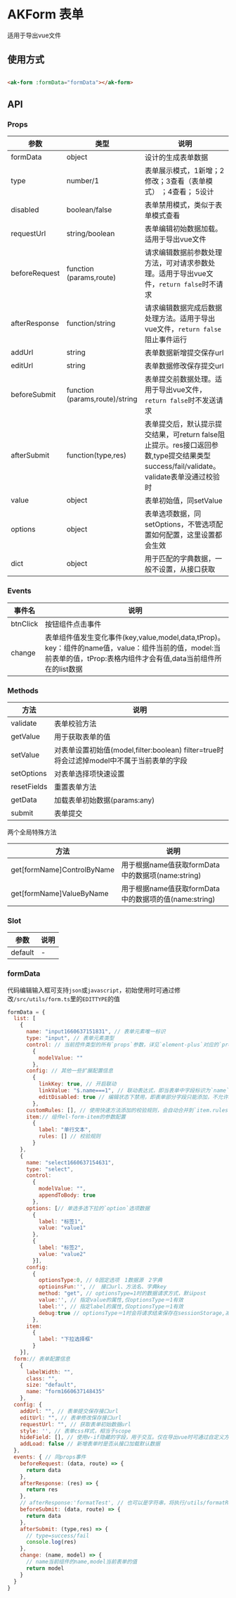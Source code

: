 # AKForm 表单

适用于导出vue文件

## 使用方式

```html

<ak-form :formData="formData"></ak-form>
```

## API

### Props

| 参数            | 类型                             | 说明                                                                                          |
|---------------|--------------------------------|---------------------------------------------------------------------------------------------|
| formData      | object                         | 设计的生成表单数据                                                                                   |
| type          | number/1                       | 表单展示模式，1新增；2修改；3查看（表单模式） ；4查看； 5设计                                                          |
| disabled      | boolean/false                  | 表单禁用模式，类似于表单模式查看                                                                            |
| requestUrl    | string/boolean                 | 表单编辑初始数据加载。适用于导出vue文件                                                                       |
| beforeRequest | function (params,route)        | 请求编辑数据前参数处理方法，可对请求参数处理。适用于导出vue文件，`return false`时不请求                                        |
| afterResponse | function/string                | 请求编辑数据完成后数据处理方法。适用于导出vue文件，`return false`阻止事件运行                                             |
| addUrl        | string                         | 表单数据新增提交保存url                                                                               |
| editUrl       | string                         | 表单数据修改保存提交url                                                                               |
| beforeSubmit  | function (params,route)/string | 表单提交前数据处理。适用于导出vue文件，`return false`时不发送请求                                                   |
| afterSubmit   | function(type,res)             | 表单提交后，默认提示提交结果，可return false阻止提示。res接口返回参数,type提交结果类型success/fail/validate。validate表单没通过校验时 |
| value         | object                         | 表单初始值，同setValue                                                                             |
| options       | object                         | 表单选项数据，同setOptions，不管选项配置如何配置，这里设置都会生效                                                      |
| dict          | object                         | 用于匹配的字典数据，一般不设置，从接口获取                                                                       |
### Events
| 事件名      | 说明                                                                                                               |
|----------|------------------------------------------------------------------------------------------------------------------|
| btnClick | 按钮组件点击事件                                                                                                         |
| change   | 表单组件值发生变化事件(key,value,model,data,tProp)。key：组件的name值，value：组件当前的值，model:当前表单的值，tProp:表格内组件才会有值,data当前组件所在的list数据 |
### Methods

| 方法          | 说明                                                               |
|-------------|------------------------------------------------------------------|
| validate    | 表单校验方法                                                           |
| getValue    | 用于获取表单的值                                                         |
| setValue    | 对表单设置初始值(model,filter:boolean) filter=true时将会过滤掉model中不属于当前表单的字段 |
| setOptions  | 对表单选择项快速设置                                                       |
| resetFields | 重置表单方法                                                           |
| getData     | 加载表单初始数据(params:any)                                             |
| submit      | 表单提交                                                             |

  两个全局特殊方法

| 方法                         | 说明                                      |
|----------------------------|-----------------------------------------|
| get[formName]ControlByName | 用于根据name值获取formData中的数据项(name:string)   |
| get[formName]ValueByName   | 用于根据name值获取formData中的数据项的值(name:string) |


### Slot

| 参数      | 说明  |
|---------|-----|
| default | -   |


### formData

代码编辑输入框可支持`json`或`javascript`，初始使用时可通过修改`/src/utils/form.ts`里的`EDITTYPE`的值

```javascript
formData = {
  list: [
    {
      name: "input1660637151831", // 表单元素唯一标识
      type: "input", // 表单元素类型
      control: // 当前控件类型的所有`props`参数，详见`element-plus`对应的`props`参数
        {
          modelValue: ""
        },
      config: // 其他一些扩展配置信息
        {
          linkKey: true, // 开启联动
          linkValue: "$.name===1", // 联动表达式，即当表单中字段标识为`name`的控件值为`1`时，当前控件才显示
          editDisabled: true // 编辑状态下禁用，即表单部分字段只能添加，不允许编辑时可使用此设置
        },
      customRules: [], // 使用快速方法添加的校验规则，会自动合并到`item.rules`
      item:// 组件el-form-item的参数配置
        {
          label: "单行文本",
          rules: [] // 校验规则
        }
    },
    {
      name: "select1660637154631",
      type: "select",
      control:
        {
          modelValue: "",
          appendToBody: true
        },
      options: [// 单选多选下拉的`option`选项数据
        {
          label: "标签1",
          value: "value1"
        },
        {
          label: "标签2",
          value: "value2"
        }],
      config:
        {
          optionsType:0, // 0固定选项　1数据源　2字典
          optioinsFun:'', //　接口url、方法名、字典key
          method: "get", // optionsType=1时的数据请求方式，默认post
          value:'', // 指定value的属性,仅optionsType＝1有效
          label:'', // 指定label的属性,仅optionsType＝1有效
          debug:true // optionsType＝1时会将请求结束保存在sessionStorage,减少不必要的请求，debug=true时不保存方便调试
        },
      item:
        {
          label: "下拉选择框"
        }
    }],
  form:// 表单配置信息
    {
      labelWidth: "",
      class: "",
      size: "default",
      name: "form1660637148435"
    },
  config: {
    addUrl: "", // 表单提交保存接口url
    editUrl: "", // 表单修改保存接口url
    requestUrl: "", // 获取表单初始数据url
    style: '', // 表单css样式，相当于scope
    hideField: [], // 使用v-if隐藏的字段，用于交互。仅在导出vue时可通过自定义方法修改，组件需设置name值
    addLoad: false // 新增表单时是否从接口加载默认数据
  },
  events: { // 同props事件
    beforeRequest: (data, route) => {
      return data
    },
    afterResponse: (res) => {
      return res
    },
    // afterResponse:'formatTest', // 也可以是字符串，将执行/utils/formatResutl里的方法，值为方法里的key
    beforeSubmit: (data, route) => {
      return data
    },
    afterSubmit: (type,res) => {
      // type=success/fail
      console.log(res)
    },
    change: (name, model) => {
      // name当前组件的name,model当前表单的值
      return model
    }
  }
}
```
